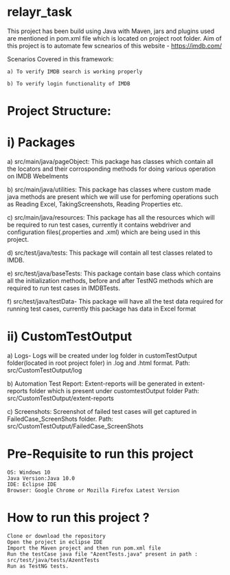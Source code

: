 # relayr_task


This project has been build using Java with Maven, jars and plugins used are mentioned in pom.xml file which is located on project root folder. Aim of this project is to automate few scnearios of this website - https://imdb.com/


Scenarios Covered in this framework:

    a) To verify IMDB search is working properly

    b) To verify login functionality of IMDB

# Project Structure:

 # i) Packages

a) src/main/java/pageObject: This package has classes which contain all the locators and their corrosponding methods for doing various operation on IMDB Webelments

b) src/main/java/utilities: This package has classes where custom made java methods are present which we will use for perfoming  operations such as Reading Excel, TakingScreenshots, Reading Properties etc.

c) src/main/java/resources: This package has all the resources which will be required to run test cases, currently it contains webdriver and configuration files(.properties and .xml)  which are being used in this project.

d) src/test/java/tests: This package will contain all test classes related to IMDB. 

e) src/test/java/baseTests: This package contain base class which contains all the initialization methods, before and after TestNG methods which are required to run test cases in IMDBTests.

f) src/test/java/testData- This package will have all the test data required for running test cases, currently this package has data in   Excel format


# ii) CustomTestOutput

a) Logs- Logs will be created under log folder in customTestOutput folder(located in root project foler) in .log and .html format.
		Path: src/CustomTestOutput/log

b) Automation Test Report: Extent-reports will be generated in extent-reports folder which is present under customtestOutput folder
		Path: src/CustomTestOutput/extent-reports

c) Screenshots: Screenshot of failed test cases will get captured in FailedCase_ScreenShots folder.
		Path: src/CustomTestOutput/FailedCase_ScreenShots



# Pre-Requisite to run this project

    OS: Windows 10 
    Java Version:Java 10.0
    IDE: Eclipse IDE 
    Browser: Google Chrome or Mozilla Firefox Latest Version

# How to run this project ?

    Clone or download the repository
    Open the project in eclipse IDE
    Import the Maven project and then run pom.xml file
    Run the testCase java file "AzentTests.java" present in path : src/test/java/tests/AzentTests
    Run as TestNG tests.
